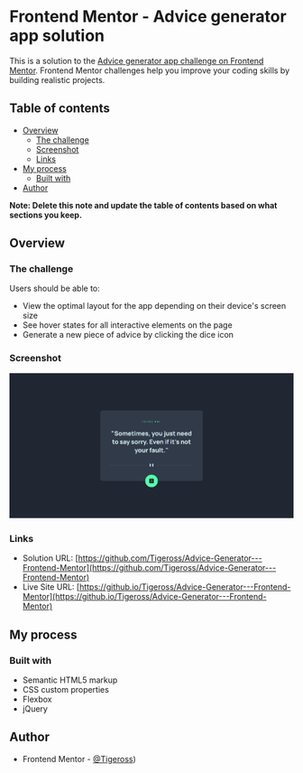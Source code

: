 # Frontend Mentor - Advice generator app solution

This is a solution to the [Advice generator app challenge on Frontend Mentor](https://www.frontendmentor.io/challenges/advice-generator-app-QdUG-13db). Frontend Mentor challenges help you improve your coding skills by building realistic projects.

## Table of contents

- [Overview](#overview)
  - [The challenge](#the-challenge)
  - [Screenshot](#screenshot)
  - [Links](#links)
- [My process](#my-process)
  - [Built with](#built-with)
- [Author](#author)

**Note: Delete this note and update the table of contents based on what sections you keep.**

## Overview

### The challenge

Users should be able to:

- View the optimal layout for the app depending on their device's screen size
- See hover states for all interactive elements on the page
- Generate a new piece of advice by clicking the dice icon

### Screenshot

![](./screenshot.png)


### Links

- Solution URL: [https://github.com/Tigeross/Advice-Generator---Frontend-Mentor](https://github.com/Tigeross/Advice-Generator---Frontend-Mentor)
- Live Site URL: [https://github.io/Tigeross/Advice-Generator---Frontend-Mentor](https://github.io/Tigeross/Advice-Generator---Frontend-Mentor)

## My process

### Built with

- Semantic HTML5 markup
- CSS custom properties
- Flexbox
- jQuery

## Author

- Frontend Mentor - [@Tigeross](https://www.frontendmentor.io/profile/Tigeross))


